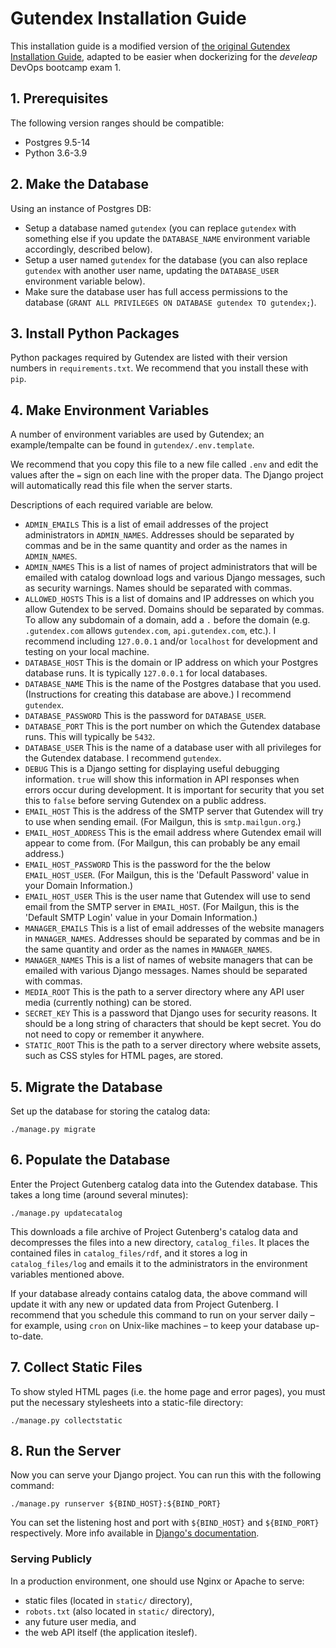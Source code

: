 # Gutendex Installation Guide
This installation guide is a modified version of [the original Gutendex Installation Guide](https://github.com/garethbjohnson/gutendex/wiki/Installation-Guide), adapted to be easier when dockerizing for the _develeap_ DevOps bootcamp exam 1.

## 1. Prerequisites
The following version ranges should be compatible:

- Postgres 9.5-14
- Python 3.6-3.9

## 2. Make the Database
Using an instance of Postgres DB:

- Setup a database named `gutendex` (you can replace `gutendex` with something else if you update the `DATABASE_NAME` environment variable accordingly, described below).
- Setup a user named `gutendex` for the database (you can also replace `gutendex` with another user name, updating the `DATABASE_USER` environment variable below).
- Make sure the database user has full access permissions to the database (`GRANT ALL PRIVILEGES ON DATABASE gutendex TO gutendex;`).

## 3. Install Python Packages
Python packages required by Gutendex are listed with their version numbers in `requirements.txt`.
We recommend that you install these with `pip`.

## 4. Make Environment Variables
A number of environment variables are used by Gutendex; an example/tempalte can be found in `gutendex/.env.template`.

We recommend that you copy this file to a new file called `.env` and edit the values after the `=` sign on each line with the proper data. The Django project will automatically read this file when the server starts.

Descriptions of each required variable are below.

- `ADMIN_EMAILS`
  This is a list of email addresses of the project administrators in `ADMIN_NAMES`. Addresses should be separated by commas and be in the same quantity and order as the names in `ADMIN_NAMES`.
- `ADMIN_NAMES`
  This is a list of names of project administrators that will be emailed with catalog download logs and various Django messages, such as security warnings. Names should be separated with commas.
- `ALLOWED_HOSTS`
  This is a list of domains and IP addresses on which you allow Gutendex to be served. Domains should be separated by commas. To allow any subdomain of a domain, add a `.` before the domain (e.g. `.gutendex.com` allows `gutendex.com`, `api.gutendex.com`, etc.). I recommend including `127.0.0.1` and/or `localhost` for development and testing on your local machine.
- `DATABASE_HOST`
  This is the domain or IP address on which your Postgres database runs. It is typically `127.0.0.1` for local databases.
- `DATABASE_NAME`
  This is the name of the Postgres database that you used. (Instructions for creating this database are above.) I recommend `gutendex`.
- `DATABASE_PASSWORD`
  This is the password for `DATABASE_USER`.
- `DATABASE_PORT`
  This is the port number on which the Gutendex database runs. This will typically be `5432`.
- `DATABASE_USER`
  This is the name of a database user with all privileges for the Gutendex database. I recommend `gutendex`.
- `DEBUG`
  This is a Django setting for displaying useful debugging information. `true` will show this information in API responses when errors occur during development. It is important for security that you set this to `false` before serving Gutendex on a public address.
- `EMAIL_HOST`
  This is the address of the SMTP server that Gutendex will try to use when sending email. (For Mailgun, this is `smtp.mailgun.org`.)
- `EMAIL_HOST_ADDRESS`
  This is the email address where Gutendex email will appear to come from. (For Mailgun, this can probably be any email address.)
- `EMAIL_HOST_PASSWORD`
  This is the password for the the below `EMAIL_HOST_USER`. (For Mailgun, this is the 'Default Password' value in your Domain Information.)
- `EMAIL_HOST_USER`
  This is the user name that Gutendex will use to send email from the SMTP server in `EMAIL_HOST`. (For Mailgun, this is the 'Default SMTP Login' value in your Domain Information.)
- `MANAGER_EMAILS`
  This is a list of email addresses of the website managers in `MANAGER_NAMES`. Addresses should be separated by commas and be in the same quantity and order as the names in `MANAGER_NAMES`.
- `MANAGER_NAMES`
  This is a list of names of website managers that can be emailed with various Django messages. Names should be separated with commas.
- `MEDIA_ROOT`
  This is the path to a server directory where any API user media (currently nothing) can be stored.
- `SECRET_KEY`
  This is a password that Django uses for security reasons. It should be a long string of characters that should be kept secret. You do not need to copy or remember it anywhere.
- `STATIC_ROOT`
  This is the path to a server directory where website assets, such as CSS styles for HTML pages, are stored.

## 5. Migrate the Database
Set up the database for storing the catalog data:

```
./manage.py migrate
```

## 6. Populate the Database
Enter the Project Gutenberg catalog data into the Gutendex database. This takes a long time (around several minutes):

```
./manage.py updatecatalog
```

This downloads a file archive of Project Gutenberg's catalog data and decompresses the files into a new directory, `catalog_files`. It places the contained files in `catalog_files/rdf`, and it stores a log in `catalog_files/log` and emails it to the administrators in the environment variables mentioned above.

If your database already contains catalog data, the above command will update it with any new or updated data from Project Gutenberg. I recommend that you schedule this command to run on your server daily – for example, using `cron` on Unix-like machines – to keep your database up-to-date.

## 7. Collect Static Files
To show styled HTML pages (i.e. the home page and error pages), you must put the necessary stylesheets into a static-file directory:

```
./manage.py collectstatic
```

## 8. Run the Server
Now you can serve your Django project. You can run this with the following command:

```
./manage.py runserver ${BIND_HOST}:${BIND_PORT}
```

You can set the listening host and port with `${BIND_HOST}` and `${BIND_PORT}` respectively. More info available in [Django's documentation](https://docs.djangoproject.com/en/4.1/ref/django-admin/#runserver).

### Serving Publicly
In a production environment, one should use Nginx or Apache to serve:
- static files (located in `static/` directory),
- `robots.txt` (also located in `static/` directory),
- any future user media, and
- the web API itself (the application iteslef).

